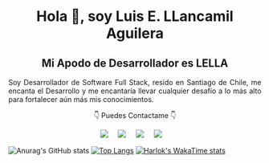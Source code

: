 <h1 align='center'>Hola 👋, soy Luis E. LLancamil Aguilera</h1>
<h2 align='center'>Mi Apodo de Desarrollador es LELLA</h2>
<p align='justify'>Soy Desarrollador de Software Full Stack, resido en Santiago de Chile, me encanta el Desarrollo y me encantaría llevar cualquier desafío a lo más alto para fortalecer aún más mis conocimientos.</p>
<p align='center'>👇 Puedes Contactame 👇</p>
<p align="center">
  <a href="mailto:luis.llancamil.a@gmail.com?subject=Hola%20Luis%20Llancamil"><img src="https://img.shields.io/badge/gmail-%23D14836.svg?&style=for-the-badge&logo=gmail&logoColor=white" /></a>&nbsp;&nbsp;&nbsp;&nbsp;
  <a href="https://www.facebook.com/luisesteban.llancamilaguilera"><img src="https://img.shields.io/badge/facebook-%233B5998.svg?&style=for-the-badge&logo=facebook&logoColor=white" /></a>&nbsp;&nbsp;&nbsp;&nbsp;
  <!-- <a href="https://www.instagram.com/brunotacca/"><img src="https://img.shields.io/badge/instagram-%23dc2743.svg?&style=for-the-badge&logo=instagram&logoColor=white" /></a>&nbsp;&nbsp;&nbsp;&nbsp; -->
  <a href="https://www.linkedin.com/in/luisestebanllancamilaguilera"><img src="https://img.shields.io/badge/linkedin-%230077B5.svg?&style=for-the-badge&logo=linkedin&logoColor=white" /></a>&nbsp;&nbsp;&nbsp;&nbsp;
  <a href="https://web-desarrollador-lella.web.app"><img src="https://img.shields.io/badge/Portfolio-%23000000.svg?style=for-the-badge&logo=firefox&logoColor=#FF7139" /></a>&nbsp;&nbsp;&nbsp;&nbsp;
</p>


![Anurag's GitHub stats](https://github-readme-stats.vercel.app/api?username=Desarrollador-LELLA&show_icons=true&theme=transparent)
[![Top Langs](https://github-readme-stats.vercel.app/api/top-langs/?username=Desarrollador-LELLA)](https://github.com/anuraghazra/github-readme-stats)
[![Harlok's WakaTime stats](https://github-readme-stats.vercel.app/api/wakatime?username=Desarrollador-LELLA)](https://github.com/anuraghazra/github-readme-stats)